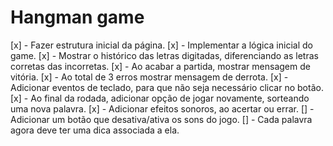 # Hangman game

[x] - Fazer estrutura inicial da página.
[x] - Implementar a lógica inicial do game.
[x] - Mostrar o histórico das letras digitadas, diferenciando as letras corretas das incorretas.
[x] - Ao acabar a partida, mostrar mensagem de vitória.
[x] - Ao total de 3 erros mostrar mensagem de derrota.
[x] - Adicionar eventos de teclado, para que não seja necessário clicar no botão.
[x] - Ao final da rodada, adicionar opção de jogar novamente, sorteando uma nova palavra.
[x] - Adicionar efeitos sonoros, ao acertar ou errar.
[] - Adicionar um botão que desativa/ativa os sons do jogo.
[] - Cada palavra agora deve ter uma dica associada a ela.